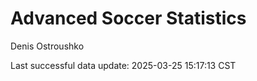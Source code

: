 # Advanced Soccer Statistics
Denis Ostroushko

<!-- gfm -->

Last successful data update: 2025-03-25 15:17:13 CST
